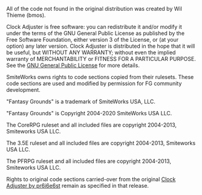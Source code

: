 All of the code not found in the original distribution was created by Wil Thieme (bmos).

Clock Adjuster is free software: you can redistribute it and/or modify it under the terms of the GNU General Public License as published by the Free Software Foundation, either version 3 of the License, or (at your option) any later version. Clock Adjuster is distributed in the hope that it will be useful, but WITHOUT ANY WARRANTY; without even the implied warranty of MERCHANTABILITY or FITNESS FOR A PARTICULAR PURPOSE.  See the [GNU General Public License](https://www.gnu.org/licenses/) for more details.

SmiteWorks owns rights to code sections copied from their rulesets. These code sections are used and modified by permission for FG community development.

"Fantasy Grounds" is a trademark of SmiteWorks USA, LLC.

"Fantasy Grounds" is Copyright 2004-2020 SmiteWorks USA LLC.

The CoreRPG ruleset and all included files are copyright 2004-2013, Smiteworks USA LLC.

The 3.5E ruleset and all included files are copyright 2004-2013, Smiteworks USA LLC.

The PFRPG ruleset and all included files are copyright 2004-2013, Smiteworks USA LLC.

Rights to original code sections carried-over from the original [Clock Adjuster by pr6i6e6st](https://www.fantasygrounds.com/forums/showthread.php?57561-Utility-Clock-Adjuster) remain as specified in that release.
